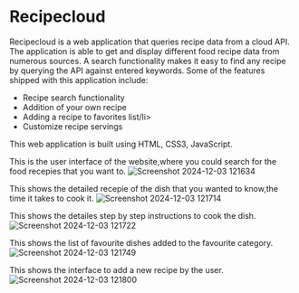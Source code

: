 <h1>Recipecloud</h1>

Recipecloud is a web application that queries recipe data from a cloud API. The application is able to get and display different food recipe data from numerous sources. A search functionality makes it easy to find any recipe by querying the API against entered keywords. Some of the features shipped with this application include:

<ul>
  <li>Recipe search functionality</li>
  <li>Addition of your own recipe</li>
  <li>Adding a recipe to favorites list/li>
  <li>Customize recipe servings</li>
</ul>

This web application is built using HTML, CSS3, JavaScript.

This is the user interface of the website,where you could search for the food recepies that you want to.
![Screenshot 2024-12-03 121634](https://github.com/user-attachments/assets/7244f564-9285-4b78-81a8-47f6fb0e2ff0)

This shows the detailed recepie of the dish that you wanted to know,the time it takes to cook it.
![Screenshot 2024-12-03 121714](https://github.com/user-attachments/assets/fddd833d-ff2d-4420-b431-c50bb1ae795e)

This shows the detailes step by step instructions to cook the dish.
![Screenshot 2024-12-03 121722](https://github.com/user-attachments/assets/bed17846-a74a-4a35-8664-5db2dae8d440)

This shows the list of favourite dishes added to the favourite category.
![Screenshot 2024-12-03 121749](https://github.com/user-attachments/assets/a879168c-5936-46d6-a5d4-a3bd1dc84861)

This shows the interface to add a new recipe by the user.
![Screenshot 2024-12-03 121800](https://github.com/user-attachments/assets/d020b39a-fc5a-48bc-9a97-68bc7379127d)


